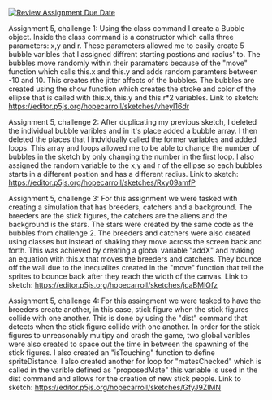 [![Review Assignment Due Date](https://classroom.github.com/assets/deadline-readme-button-24ddc0f5d75046c5622901739e7c5dd533143b0c8e959d652212380cedb1ea36.svg)](https://classroom.github.com/a/pJv4oXRo)

Assignment 5, challenge 1: Using the class command I create a Bubble object. Inside the class command is a constructor which calls three parameters: x,y and r. These parameters allowed me to easily create 5 bubble varibles that I assigned diffrent starting postions and radius' to. The bubbles move randomly within their paramaters because of the "move" function which calls this.x and this.y and adds random paramters between -10 and 10. This creates rthe jitter affects of the bubbles. The bubbles are created using the show function which creates the stroke and color of the ellipse that is called with this.x, this.y and this.r*2 variables. 
Link to sketch: https://editor.p5js.org/hopecarroll/sketches/vheyI16dr

Assignment 5, challenge 2: After duplicating my previous sketch, I deleted the individual bubble varibles and in it's place added a bubble array. I then deleted the places that I indvidually called the former variables and added loops. This array and loops allowed me to be able to change the number of bubbles in the sketch by only changing the number in the first loop. I also assigned the random variable to the x,y and r of the ellipse so each bubbles starts in a different postion and has a different radius. 
Link to sketch: https://editor.p5js.org/hopecarroll/sketches/Rxy09amfP

Assignment 5, challenge 3: For this assignment we were tasked with creating a simulation that has breeders, catchers and a background. The breeders are the stick figures, the catchers are the aliens and the background is the stars. The stars were created by the same code as the bubbles from challenge 2. The breeders and catchers were also created using classes but instead of shaking they move across the screen back and forth. This was achieved by creating a global variable "addX" and making an equation with this.x that moves the breeders and catchers. They bounce off the wall due to the inequalites created in the "move" function that tell the sprites to bounce back after they reach the width of the canvas. 
Link to sketch: https://editor.p5js.org/hopecarroll/sketches/jcaBMlQfz

Assignment 5, challenge 4: For this assingment we were tasked to have the breeders create another, in this case, stick figure when the stick figures  collide with one another. This is done by using the "dist" command that detects when the stick figure collide with one another. In order for the stick figures to unreasonably multipy and crash the game, two global varibles were also created to space out the time in between the spawning of the stick figures. I also created an "isTouching" function to define spriteDistance. I also created another for loop for "matesChecked" which is called in the varible defined as "proposedMate" this variable is used in the dist command and allows for the creation of new stick people. 
Link to sketch: https://editor.p5js.org/hopecarroll/sketches/GfyJ9ZlMN

